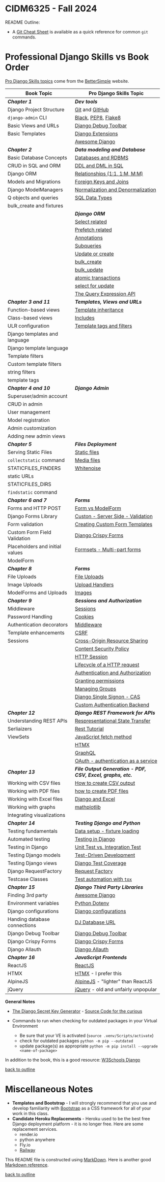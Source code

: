 # CIDM6325 - Fall 2024
README Outline:

- A [Git Cheat Sheet](https://training.github.com/downloads/github-git-cheat-sheet/) is available as a quick reference for common `git` commands.

# Professional Django Skills vs Book Order

[Pro Django Skills topics](https://www.better-simple.com/django/2023/08/18/pro-djangonaut-skills/) come from the [BetterSimple](https://www.better-simple.com/portfolio/) website.

Book Topic                      | Pro Django Skills Topic
---                             | ---
***Chapter 1***                 | ***Dev tools***
Django Project Structure        | [Git](https://training.github.com/downloads/github-git-cheat-sheet/) and [GitHub](https://docs.github.com/en/get-started)  
`django-admin` CLI              | [Black](https://pypi.org/project/black/), [PEP8](https://pep8.org/), [Flake8](https://pypi.org/project/flake8/)
Basic Views and URLs            | [Django Debug Toolbar](https://django-debug-toolbar.readthedocs.io/en/latest/)
Basic Templates                 | [Django Extensions](https://pypi.org/project/django-extensions/)
&nbsp;                          | [Awesome Django](https://awesomedjango.org/)
***Chapter 2***                 | ***Data modeling and Database***
Basic Database Concepts         | [Databases and RDBMS](https://database.guide/what-is-a-database/)
CRUD in SQL and ORM             | [DDL and DML in SQL](https://database.guide/sql-tutorial-for-beginners/)
Django ORM                      | [Relationships (1:1, 1:M, M:M)](https://database.guide/database-relationships-explained/)
Models and Migrations           | [Foreign Keys and Joins](https://database.guide/sql-joins-tutorial/)
Django ModelManagers            | [Normalization and Denormalization](https://database.guide/what-is-normalization/)
Q objects and queries           | [SQL Data Types](https://database.guide/database-tutorial-part-1-about-databases-creating-databases-tables/)
bulk_create and fixtures        | &nbsp;
&nbsp;                          | ***Django ORM***
&nbsp;                          | [Select related](https://docs.djangoproject.com/en/4.2/ref/models/querysets/#select-related)
&nbsp;                          | [Prefetch related](https://docs.djangoproject.com/en/4.2/ref/models/querysets/#prefetch-related)
&nbsp;                          | [Annotations](https://docs.djangoproject.com/en/4.2/ref/models/querysets/#django.db.models.query.QuerySet.annotate)
&nbsp;                          | [Subqueries](https://docs.djangoproject.com/en/4.2/ref/models/expressions/#subquery-expressions)
&nbsp;                          | [Update or create](https://docs.djangoproject.com/en/4.2/ref/models/querysets/#update-or-create)
&nbsp;                          | [bulk_create](https://docs.djangoproject.com/en/4.2/ref/models/querysets/#bulk-create)
&nbsp;                          | [bulk_update](https://docs.djangoproject.com/en/4.2/ref/models/querysets/#bulk-update)
&nbsp;                          | [atomic transactions](https://docs.djangoproject.com/en/4.2/topics/db/transactions/#django.db.transaction.atomic)
&nbsp;                          | [select for update](https://docs.djangoproject.com/en/4.2/ref/models/querysets/#select-for-update)
&nbsp;                          | [The Query Expression API](https://docs.djangoproject.com/en/4.2/ref/models/querysets/#select-for-update)
***Chapter 3 and 11***          | ***Templates, Views and URLs***
Function-based views            | [Template inheritance](https://docs.djangoproject.com/en/4.2/ref/templates/language/#template-inheritance)
Class-based views               | [Includes](https://docs.djangoproject.com/en/4.2/ref/templates/builtins/#include)
ULR configuration               | [Template tags and filters](https://docs.djangoproject.com/en/4.2/ref/templates/builtins/#)
Django templates and language   | &nbsp;
Django template language        | &nbsp;
Template filters                | &nbsp;
Custom template filters         | &nbsp;
string filters                  | &nbsp;
template tags                   | &nbsp;
***Chapter 4 and 10***          | ***Django Admin***
Superuser/admin account         | &nbsp;
CRUD in admin                   | &nbsp;
User management                 | &nbsp;
Model registration              | &nbsp;
Admin customization             | &nbsp;         
Adding new admin views          | &nbsp;
***Chapter 5***                 | ***Files Deployment***
Serving Static Files            | [Static files](https://docs.djangoproject.com/en/4.2/ref/contrib/staticfiles/)
`collectstatic` command         | [Media files](https://docs.djangoproject.com/en/4.2/topics/files/)
STATICFILES_FINDERS             | [Whitenoise](https://whitenoise.readthedocs.io/en/latest/)
static URLs                     | &nbsp;
STATICFILES_DIRS                | &nbsp;
`findstatic` command            | &nbsp;
***Chapter 6 and 7***           | ***Forms***
Forms and HTTP POST             | [Form vs ModelForm](https://docs.djangoproject.com/en/4.2/topics/forms/modelforms/)
Django Forms Library            | [Custon - Server Side - Validation](https://docs.djangoproject.com/en/4.2/ref/forms/validation/)
Form validation                 | [Creating Custom Form Templates](https://docs.djangoproject.com/en/4.2/ref/forms/renderers/#overriding-built-in-form-templates)
Custom Form Field Validation    | [Django Crispy Forms](https://github.com/django-crispy-forms/django-crispy-forms)
Placeholders and initial values | [Formsets - Multi-part forms](https://docs.djangoproject.com/en/4.2/topics/forms/formsets/)
ModelForm                       | &nbsp;
***Chapter 8***                 | ***Forms***
File Uploads                    | [File Uploads](https://docs.djangoproject.com/en/4.2/topics/http/file-uploads/)
Image Uploads                   | [Upload Handlers](https://docs.djangoproject.com/en/4.2/ref/files/uploads/)
ModelForms and Uploads          | [Images](https://djangocentral.com/uploading-images-with-django/)
***Chapter 9***                 | ***Sessions and Authorization***
Middleware                      | [Sessions](https://docs.djangoproject.com/en/4.2/topics/http/sessions/)
Password Handling               | [Cookies](https://developer.mozilla.org/en-US/docs/Web/HTTP/Cookies)
Authentication decorators       | [Middleware](https://docs.djangoproject.com/en/4.2/topics/http/middleware/)
Template enhancements           | [CSRF](https://docs.djangoproject.com/en/4.2/ref/csrf/)
Sessions                        | [Cross-Origin Resource Sharing](https://developer.mozilla.org/en-US/docs/Web/HTTP/CORS)
&nbsp;                          | [Content Security Policy](https://developer.mozilla.org/en-US/docs/Web/HTTP/CSP)
&nbsp;                          | [HTTP Session](https://developer.mozilla.org/en-US/docs/Web/HTTP/Session)
&nbsp;                          | [Lifecycle of a HTTP request](https://firefox-source-docs.mozilla.org/networking/http/lifecycle.html)
&nbsp;                          | [Authentication and Authorization](https://docs.djangoproject.com/en/4.2/topics/auth/)
&nbsp;                          | [Granting permissions](https://docs.djangoproject.com/en/4.2/topics/auth/default/#permissions-and-authorization)
&nbsp;                          | [Managing Groups](https://docs.djangoproject.com/en/4.2/topics/auth/default/#groups)
&nbsp;                          | [Django Single Signon - CAS](https://djangocas.dev/)
&nbsp;                          | [Custom Authentication Backend](https://docs.djangoproject.com/en/4.2/topics/auth/customizing/#writing-an-authentication-backend)
***Chapter 12***                | ***Django REST Framework for APIs***
Understanding REST APIs         | [Respresentational State Transfer](https://www.service-architecture.com/articles/web-services/representational-state-transfer-rest.html)
Serliaizers                     | [Rest Tutorial](https://www.restapitutorial.com/)
ViewSets                        | [JavaScript fetch method](https://developer.mozilla.org/en-US/docs/Web/API/Fetch_API)
&nbsp;                          | [HTMX](https://htmx.org/)
&nbsp;                          | [GraphQL](https://htmx.org/)
&nbsp;                          | [OAuth - authentication as a service](https://oauth.net/2/)
***Chapter 13***                | ***File Output Generation - PDF, CSV, Excel, graphs, etc.***
Working with CSV files          | [How to create CSV output](https://docs.djangoproject.com/en/4.2/howto/outputting-csv/)
Working with PDF files          | [how to create PDF files](https://docs.djangoproject.com/en/4.2/howto/outputting-pdf/)
Working with Excel files        | [Django and Excel](https://pypi.org/project/django-excel/)
Working with graphs             | [mathplotlib](https://matplotlib.org/)
Integrating visualizations      | &nbsp;
***Chapter 14***                | ***Testing Django and Python***
Testing fundamentals            | [Data setup - fixture loading](https://docs.djangoproject.com/en/4.2/topics/testing/tools/#fixture-loading)
Automated testing               | [Testing in Django](https://docs.djangoproject.com/en/4.2/topics/testing/)
Testing in Django               | [Unit Test vs. Integration Test](https://www.testim.io/blog/unit-test-vs-integration-test/)
Testing Django models           | [Test-Driven Development](https://www.obeythetestinggoat.com/)
Testing Django views            | [Django Test Coverage](https://docs.djangoproject.com/en/4.2/topics/testing/advanced/#integration-with-coverage-py)
Django RequestFactory           | [Request Factory](https://docs.djangoproject.com/en/4.2/topics/testing/advanced/#the-request-factory)
Testcase Classes                | [Test automation with `tox`](https://tox.wiki/en/4.9.0/)
***Chapter 15***                | ***Django Third Party Libraries***
Finding 3rd party               | [Awesome Django](https://awesomedjango.org/)
Environment variables           | [Python Dotenv](https://pypi.org/project/python-dotenv/)
Django configurations           | [Django configurations](https://pypi.org/project/django-configurations/)
Handing database connections    | [DJ Database URL](https://pypi.org/project/dj-database-url/)
Django Debug Toolbar            | [Django Debug Toolbar](https://pypi.org/project/django-debug-toolbar/)
Django Crispy Forms             | [Django Crispy Forms](https://pypi.org/project/django-crispy-forms/)
Django Allauth                  | [Django Allauth](https://pypi.org/project/django-allauth/)
***Chapter 16***                | ***JavaScript Frontends***
ReactJS                         | [ReactJS](https://legacy.reactjs.org/docs/getting-started.html)
HTMX                            | [HTMX](https://htmx.org/) - I prefer this
AlpineJS                        | [AlpineJS](https://alpinejs.dev/) - "lighter" than ReactJS
jQuery                          | [jQuery](https://jquery.com/) - old and unfairly unpopular

**General Notes**
* [The Django Secret Key Generator](https://django-secret-key-generator.netlify.app/) - [Source Code for the curious](https://github.com/RealOrangeOne/django-secret-key-generator)

* Commands to run when checking for outdated packages in your Virtual Environment
    * Be sure that your VE is activated (`source .venv/Scripts/activate`)
    * check for outdated packages `python -m pip --outdated`
    * update package(s) as appropriate `python -m pip install --upgrade <name-of-package>`

In addition to the book, this is a good resource: [W3Schools Django](https://www.w3schools.com/django/index.php)

[back to outline](#cidm6325---fall-2024)

# Miscellaneous Notes
* **Templates and Bootstrap** - I will strongly recommend that you use and develop familiarity with [Bootstrap](https://getbootstrap.com/) as a CSS framework for all of your work in this class.
* **Candidate Heroku Replacements** - Heroku used to be the best free Django deployment platform - it is no longer free.  Here are some replacement services.
    * render.io
    * python anywhere
    * Fly.io
    * [Railway](https://railway.app/)

This README file is constructed using [MarkDown](https://www.markdownguide.org/basic-syntax).  Here is another good [Markdown reference](https://commonmark.org/help/).

[back to outline](#cidm6325---fall-2024)
